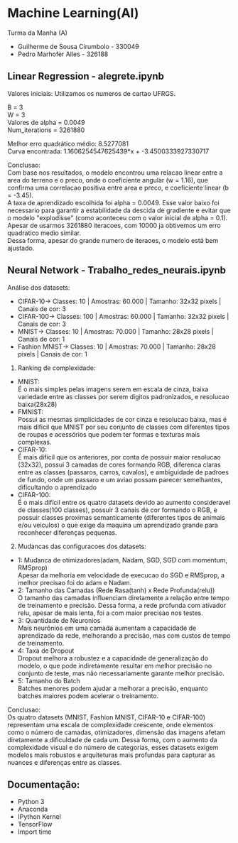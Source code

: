 # Machine Learning(AI) 

Turma da Manha (A)

- Guilherme de Sousa Cirumbolo - 330049
- Pedro Marhofer Alles - 326188

## Linear Regression - alegrete.ipynb

Valores iniciais: Utilizamos os numeros de cartao UFRGS.

B = 3  
W = 3  
Valores de alpha = 0.0049  
Num_iterations = 3261880  

Melhor erro quadrático médio: 8.5277081  
Curva encontrada: 1.1606254547625439*x + -3.4500333927330717

Conclusao:  
Com base nos resultados, o modelo encontrou uma relacao linear entre a area do terreno e o preco, onde o coeficiente angular (w = 1.16), que confirma uma correlacao positiva entre area e preco, e coeficiente linear (b = -3.45).  
A taxa de aprendizado escolhida foi alpha = 0.0049. Esse valor baixo foi necessario para garantir a estabilidade da descida de gradiente e evitar que o modelo "explodisse" (como aconteceu com o valor inicial de alpha = 0.1).
Apesar de usarmos 3261880 iteracoes, com 10000 ja obtivemos um erro quadratico medio similar.  
Dessa forma, apesar do grande numero de iteraoes, o modelo está bem ajustado.

## Neural Network - Trabalho_redes_neurais.ipynb

Análise dos datasets:
- CIFAR-10->   Classes: 10 | Amostras: 60.000 | Tamanho: 32x32 pixels | Canais de cor: 3
- CIFAR-100-> Classes: 100 | Amostras: 60.000 | Tamanho: 32x32 pixels | Canais de cor: 3
- MNIST-> Classes: 10 | Amostras: 70.000 | Tamanho: 28x28 pixels | Canais de cor: 1
- Fashion MNIST-> Classes: 10 | Amostras: 70.000 | Tamanho: 28x28 pixels | Canais de cor: 1

1) Ranking de complexidade:     
- MNIST:        
 É o mais simples pelas imagens serem em escala de cinza, baixa variedade entre as classes por serem digitos padronizados, e resolucao baixa(28x28)      
- FMNIST:       
Possui as mesmas simplicidades de cor cinza e resolucao baixa, mas é mais dificil que MNIST por seu conjunto de classes com diferentes tipos de roupas e acessórios que podem ter formas e texturas mais complexas.       
- CIFAR-10:         
É mais difícil que os anteriores, por conta de possuir maior resolucao (32x32), possui 3 camadas de cores formando RGB, diferenca claras entre as classes (passaros, carros, cavalos), e ambiguidade de padroes de fundo, onde um passaro e um aviao possam parecer semelhantes, dificultando o aprendizado  
- CIFAR-100:  
É o mais difícil entre os quatro datasets devido ao aumento consideravel de classes(100 classes), possuir 3 canais de cor formando o RGB, e possuir classes proximas semanticamente (diferentes tipos de animais e/ou veiculos) o que exige da maquina um aprendizado grande para reconhecer diferenças pequenas.  


2) Mudancas das configuracoes dos datasets:
- 1: Mudanca de otimizadores(adam, Nadam, SGD, SGD com momentum, RMSprop)  
Apesar da melhoria em velocidade de execucao do SGD e RMSprop, a melhor precisao foi do adam e Nadam. 
- 2: Tamanho das Camadas (Rede Rasa(tanh) x Rede Profunda(relu))   
O tamanho das camadas influenciam diretamente a relação entre tempo de treinamento e precisão. Dessa forma, a rede profunda com ativador relu, apesar de mais lenta, foi a com maior precisao nos testes.
- 3: Quantidade de Neuronios  
Mais neurônios em uma camada aumentam a capacidade de aprendizado da rede, melhorando a precisão, mas com custos de tempo de treinamento.
- 4: Taxa de Dropout  
Dropout melhora a robustez e a capacidade de generalização do modelo, o que pode indiretamente resultar em melhor precisão no conjunto de teste, mas não necessariamente garante melhor precisão.
- 5: Tamanho do Batch  
Batches menores podem ajudar a melhorar a precisão, enquanto batches maiores podem acelerar o treinamento.

Conclusao:      
Os quatro datasets (MNIST, Fashion MNIST, CIFAR-10 e CIFAR-100) representam uma escala de complexidade crescente, onde elementos como o número de camadas, otimizadores, dimensão das imagens afetam diretamente a dificuldade de cada um. Dessa forma, com o aumento da complexidade visual e do número de categorias, esses datasets exigem modelos mais robustos e arquiteturas mais profundas para capturar as nuances e diferenças entre as classes.

## Documentação:
- Python 3
- Anaconda
- IPython Kernel
- TensorFlow
- Import time